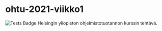 # ohtu-2021-viikko1
![Tests Badge](https://github.com/JuanitoSebastian/ohtu-2021-viikko1/workflows/CI/badge.svg)
Helsingin yliopiston ohjelmistotuotannon kurssin tehtävä.
